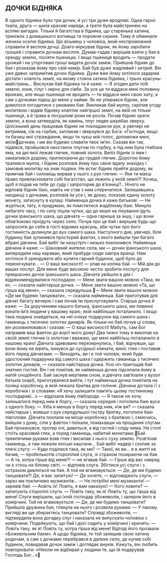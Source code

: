 ## ДОЧКИ БІДНЯКА
В одного бідняка було три дочки, й усі три дуже вродливі. Одна гарно ткала, друга — шила красиві наряди, а третя була майстринею на всілякі вигадки. Тільки й багатства в бідняка, що старенька хатина, триніжок з домашнього вогнища та порожня скриня. Тому й обминали женихи оселю бідняка. Що візьмеш з чоловіка, який неспроможний справити й весілля дочці.
Довго міркував бідняк, як йому заробити грошей і справити дочкам весілля. Думав-гадав і вирішив взяти у бая в оренду землю, посіяти пшеницю. І якщо пшениця вродить — продати урожай і на уторговані гроші видати дочок заміж.
Прийшов бідняк до бая і розказав йому про свій намір. Бай був дуже жадливий і хитрий. Він уже давно запримітив дочок бідняка. Дуже вже йому хотілося задарма дістати і клапоть землі, на якому стояла хатина бідняка, і трьох красунь- майстринь... Вислухав бай бідняка та й каже:
— Я згоден дати тобі землю, коня, гілуг і зерно для сівби. За усе це ти віддаси мені половину врожаю, але якщо пшениця не вродить — ти віддаси мені свою хату, а сам з дочками підеш до мене у найми.
Як не упирався бідняк, але довелося погодитися з умовами бая. Викликав бай муллу, скріпив угоду молитвою і відвів бідняку клаптик найгіршої землі, на якій не тільки пшениця, а й трава в посушливі роки не росла.
Почав бідняк орати землю, а вона затверділа, як камінь, плуг ледве шкрябає зверху. Цілісінький день працював бідняк не покладаючи рук, а увечері не витримав, сів на горбик, заплакав і звернувся до Бога: «Господи, якщо ти бачиш мої страждання, якщо ти чуєш мій голос, допоможи мені, моїмдочкам, і ми вік будемо славити твоє ім’я». Сказав він так, підвівся, пройшовся наостанок плугом по горбку, а під ним була глибока яма, на дні якої лежав глечик, повний золота.
Виліз бідняк із ями і заквапився додому, притискаючи до грудей глечик. Дорогою йому трапився мулла, і бідняк розповів йому про свою вдалу знахідку і замовив молитву на знак подяки. Не встиг бідняк прийти додому, як примчав бай і силоміць вирвав у нього з рук глечик:
— Яке ти маєш право привласнювати собі багатство, що лежить у моїй землі?! Хочеш, щоб я подав на тебе до суду і запроторив до в’язниці?..
Нічого не відповів бідняк баю, навіть не став з ним сперечатися. Залишившись наодинці з дочками, розповів їм усе і, як доказ, показав єдину золоту монету, затиснуту в кулаці. Найменша дочка й каже батькові:
— Не журіться, тату, я придумаю, як помститися жадібному баю.
Минуло небагато часу, і по селу пішли чутки, що до моря на лікування їдуть дочки іранського шаха, що дівчата — одна гарніша за іншу, і що вони обов’язково проїдуть через село. Почув про це бай і вирішив будь-що запросити до себе в гості відомих красунь, аби чутки про його гостинність долинули до вух самого шаха.
Наступного дня, увечері, біля будинку бая зупинився просторий фаетон, з якого вийшли три багато вбрані дівчини. Бай вибіг їм назустріч і низько поклонився. Найменша дівчина й каже:
— Шановний жителю села, ми — дочки іранського шаха, випередили наш караван, який прибуде сюди завтра вранці. Нам хотілося б орендувати або купити гарний будинок, щоб було де переночувати...
— О ваші високості! — упав на коліна бай. — Мій дім до ваших послуг. Для мене буде високою честю зробити послугу для прекрасних дочок іранського шаха.
Дівчата увійшли в дім і відрекомендувалися господарю:
— Мене звати вашою мовою «Така, як я», — сказала найстарша дочка.
— Мене звати вашою мовою «Та, що гірша від мене», — сказала середульша.— Мене звати вашою мовою «Де ми будемо танцювати», — сказала найменша.
Бай приготував для дівчат багату вечерю і сам почав їм
прислуговувати.
Старша дочка й каже:
— За дорученням нашого батька, іранського шаха, ми повинні взнати ім’я людини у вашому краю, якій найбільше поталанило. І якщо така людина знайдеться, на неї очікує подарунок від самого шаха і гаманець з тисячею золотих динарів.
Як тільки-но бай почув ці слова, він розхвилювався і сказав:
— О ваші високості! Мабуть, сам Бог направив ваш фаетон до воріт мого дому! Два тижні тому я викопав на своїй землі глечик із золотом і вважаю, що мені найбільш поталанило в нашому краю!
Дівчата здивовано перезирнулись, і бай, відчувши, що вони йому не вірять, кинувся до сусідньої кімнати, виніс глек і поставив його перед дівчатами.
— Виходить, ви і є той чоловік, який буде удостоєний подарунка від самого шаха і одержить гаманець з тисячею золотих динарів, — сказала найстарша дочка.
Усю ніч пригощав бай знатних гостей. Він і не помітив, як найменша дочка підсипала йому в напій снодійного. Бай заснув мертвим сном, а дівчата зав’язали у вузол батьків скарб, приготувалися вийти, і тут найменша дочка помітила на полиці коробочку, в якій лежала бритва для гоління. Дівчина дістала її з коробочки і зі словами: «Я хочу залишити пам’ять цьому гостинному господареві...» — відрізала йому півбороди.
— Я також не хочу залишатися перед ним в боргу, — сказала середня і поголила баю вуса з одного боку.
— Хіба я менше в боргу перед ним, ніж ви? — сказала найстарша і, взявши з рук середульшої гостру бритву, поголила баю півголови.
Дівчата поклали на місце коробочку з бритвою і, сміючись, вийшли з дому, сіли у фаетон і поїхали, помахавши на прощання слугам.
Бай прокинувся, протер очі, дивиться, а від гостей і сліду нема. На столі стоїть красивий глек, а поряд гаманець, набитий монетами.Бай тремтячими руками взяв глек і висипав з нього суху землю. Розв’язав гаманець, а там лежали кінські каштани... Бай вибіг надвір і схопив за плечі слугу:
— Куди поділася така, як ми?
— Такої, як ви... я в житті не бачив, — пробелькотів сторопілий слуга, зі страхом позираючи на бая.
— А та, котра гірше від мене?! — не вгавав бай.
— Гірше від вас навряд чи є хтось на білому світі, — відповів слуга.
Збіглися усі слуги і з острахом дивляться на бая. А той не вгамовується:
— Де, де ми будемо танцювати?! Де, я вас запитую!
— Де хочете, — відповідають слуги, — зараз ми покличемо музикантів...
— Не потрібні мені музиканти! — заревів бай. — Аовіть їх! Ловіть, я вам наказую!
— Кого ловити? — запитують сторопілі слуги.
— Ловіть таку, як я! Ловіть ту, що гірша від мене!
Слуги вирішили, що їхній господар збожеволів, і заперли його в комірчині. Той не вгамовується:
— Де, де ми будемо танцювати?
Прийшла дружина бая, глянула на нього і розвела руками:
— У такому вигляді ви ще збираєтесь танцювати? Справді збожеволів, — підтвердила вона догадку слуг і наказала не випускати чоловіка з комірчини.
Подейкують, що бай і досі сидить у комірчині і кричить:
— Ловіть таку, як я! Ловіть ту, котра гірша від мене!
Відтоді його прозвали «Божевільним баєм». А щодо
бідняка, то той залишив свою хатину родичам, а сам з дочками перебрався в далеке село, де купив собі будинок, повидавав дочок заміж і доглядає внуків. Кажуть, він любить повторювати: «Ніколи не відбирай у людини те, що їй подарував Господь Бог...»
